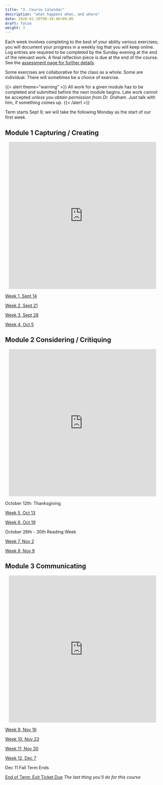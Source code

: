 ```yaml
---
title: "3. Course Calendar"
description: "what happens when, and where"
date: 2020-01-28T00:38:48+09:00
draft: false
weight: 3
---
```


Each week involves completing to the best of your ability various exercises; you will document your progress in a weekly log that you will keep online. Log entries are required to be completed by the Sunday evening at the end of the relevant work. A final reflection piece is due at the end of the course. See the [assessment page for further details](docs/4-assessment).

Some exercises are collaborative for the class as a whole. Some are individual. There will sometimes be a choice of exercise.

{{< alert theme="warning" >}}
All work for a given module has to be completed and submitted before the next module begins. Late work cannot be accepted _unless you obtain permission from Dr. Graham_. Just talk with him, if something comes up.
{{< /alert >}}

Term starts Sept 9; we will take the following Monday as the start of our first week.

## Module 1 Capturing / Creating
<p align="center"><iframe id="vp1EK0HF" title="Video Player" width="480" height="480" frameborder="0" src="https://s3.amazonaws.com/embed.animoto.com/play.html?w=swf/production/vp1&e=1594319005&f=EK0HFIGhm5BwIwKCLfQj2Q&d=0&m=p&r=360x360+480x480+720x720&volume=100&start_res=720x720&i=m&asset_domain=s3-p.animoto.com&animoto_domain=animoto.com&options=" allowfullscreen></iframe></p>

[Week 1, Sept 14](/week/1/instructions)

[Week 2, Sept 21](/week/2/instructions)

[Week 3, Sept 28](/week/3/instructions)

[Week 4, Oct 5](/week/4/instructions)

## Module 2 Considering / Critiquing

<p align="center"><iframe id="vp1dKyin" title="Video Player" width="480" height="480" frameborder="0" src="https://s3.amazonaws.com/embed.animoto.com/play.html?w=swf/production/vp1&e=1594319028&f=dKyinzRRGGSKAfLkkhPFKA&d=0&m=p&r=360x360+480x480+720x720&volume=100&start_res=720x720&i=m&asset_domain=s3-p.animoto.com&animoto_domain=animoto.com&options=" allowfullscreen></iframe></p>

October 12th: Thanksgiving

[Week 5, Oct 13](/week/5/instructions)

[Week 6, Oct 19](/week/6/instructions)

October 26th - 30th Reading Week

[Week 7, Nov 2](/week/7/instructions)

[Week 8, Nov 9](/week/8/instructions)

## Module 3 Communicating

<p align="center"><iframe id="vp1tnjC6" title="Video Player" width="480" height="480" frameborder="0" src="https://s3.amazonaws.com/embed.animoto.com/play.html?w=swf/production/vp1&e=1594319085&f=tnjC61vmZzLcZXhWQeDTUA&d=0&m=p&r=360x360+480x480+720x720&volume=100&start_res=720x720&i=m&asset_domain=s3-p.animoto.com&animoto_domain=animoto.com&options=" allowfullscreen></iframe></p>

[Week 9, Nov 16](/week/9/instructions)

[Week 10, Nov 23](/week/10/instructions)

[Week 11, Nov 30](/week/11/instructions)

[Week 12, Dec 7](/week/12/instructions)

Dec 11 Fall Term Ends

[End of Term: Exit Ticket Due](/week/12-5/instructions) *The last thing you'll do for this course*
